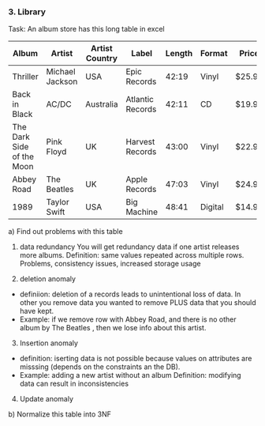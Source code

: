 ### 3. Library

Task:
An album store has this long table in excel

| Album                     | Artist          | Artist Country | Label            | Length | Format  | Price  | Certified Sales | RIAA Certification |
| ------------------------- | --------------- | -------------- | ---------------- | ------ | ------- | ------ | --------------- | ------------------ |
| Thriller                  | Michael Jackson | USA            | Epic Records     | 42:19  | Vinyl   | $25.99 | 34M             | Diamond            |
| Back in Black             | AC/DC           | Australia      | Atlantic Records | 42:11  | CD      | $19.99 | 25M             | Diamond            |
| The Dark Side of the Moon | Pink Floyd      | UK             | Harvest Records  | 43:00  | Vinyl   | $22.99 | 20M             | Diamond            |
| Abbey Road                | The Beatles     | UK             | Apple Records    | 47:03  | Vinyl   | $24.99 | 12M             | Multi-Platinum     |
| 1989                      | Taylor Swift    | USA            | Big Machine      | 48:41  | Digital | $14.99 | 10M             | Diamond            |

a) Find out problems with this table 

1) data redundancy 
You will get redundancy data if one artist releases more albums. 
Definition: same values repeated across multiple rows. Problems, consistency issues, increased storage usage 

2) deletion anomaly
 - definiion: deletion of a records leads to unintentional loss of data. In other you remove data you wanted to remove PLUS data that you should have kept.
 - Example: if we remove row with Abbey Road, and there is no other album by The Beatles , then we lose info about this artist.

3) Insertion anomaly 
- definition: iserting data is not possible because values on attributes are misssing (depends on the constraints an the DB).
- Example: adding a new artist without an album
Definition:  modifying data can result in inconsistencies

4) Update  anomaly 

b) Normalize this table into 3NF